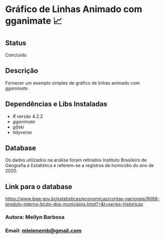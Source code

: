 # Gráfico de Linhas Animado com gganimate 📈

## Status
Concluído

## Descrição
Fornecer um exemplo simples de gráfico de linhas animado com *gganimate*.

## Dependências e Libs Instaladas
* $R$ versão $4.2.2$ 
* *gganimate*
* *gifski*
* *tidyverse*

## Database
Os dados utilizados na análise foram retirados Instituto Brasileiro de Geografia e Estatística e referem-se a registros de homicídio do ano de 2020.

## Link para o database
https://www.ibge.gov.br/estatisticas/economicas/contas-nacionais/9088-produto-interno-bruto-dos-municipios.html?=&t=series-historicas

### Autora: Meilyn Barbosa 
### Email: mleienemb@gmail.com
